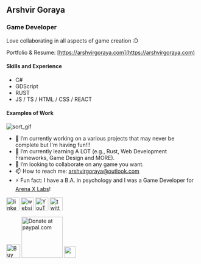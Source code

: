 ## Arshvir Goraya
### Game Developer

Love collaborating in all aspects of game creation :D

Portfolio & Resume: [https://arshvirgoraya.com](https://arshvirgoraya.com)

#### Skills and Experience
* C#
* GDScript
* RUST
* JS / TS / HTML / CSS / REACT

#### Examples of Work
![sort_gif](https://github.com/ArshvirGoraya/ArshvirGoraya/blob/main/.github/Images/sort_gif.gif)

- 🔭 I’m currently working on a various projects that may never be complete but I'm having fun!!!
- 🌱 I’m currently learning A LOT (e.g., Rust, Web Development Frameworks, Game Design and MORE).
- 👯 I’m looking to collaborate on any game you want. 
- 📫 How to reach me: arshvirgoraya@outlook.com 
- ⚡ Fun fact: I have a B.A. in psychology and I was a Game Developer for [Arena X Labs](https://www.arenaxlabs.com/)!

[<img height='34' src='https://cdn.simpleicons.org/linkedin/black/white' alt='linkedin'>](https://www.linkedin.com/in/arshvirgoraya/)
[<img height='34' src='https://cdn.simpleicons.org/icloud/black/white?viewbox=auto' alt='website'>](https://arshvirgoraya.com)
[<img height='34' src='https://cdn.simpleicons.org/youtube/black/white?viewbox=auto' alt='YouTube'>](https://www.youtube.com/channel/arshvirgoraya)
[<img height='34' src='https://cdn.simpleicons.org/x/black/white?viewbox=auto' alt='twitter'>](https://twitter.com/arshvirgoraya)

<!-- [<img src='https://cdn.jsdelivr.net/npm/simple-icons@3.0.1/icons/github.svg' alt='github' height='40'>](https://github.com/ArshvirGoraya) -->
<!-- [<img src='https://cdn.jsdelivr.net/npm/simple-icons@3.0.1/icons/facebook.svg' alt='facebook' height='40'>](https://www.facebook.com/ArshvirG) -->
<!-- [<img src='https://cdn.jsdelivr.net/npm/simple-icons@3.0.1/icons/instagram.svg' alt='instagram' height='40'>](https://www.instagram.com/arshvirgoraya/) -->
<!-- [<img src='https://cdn.jsdelivr.net/npm/simple-icons@3.0.1/icons/reddit.s![Uploading giuthub heart.svg…]()
vg' alt='Reddit' height='40'>](https://www.reddit.com/user/arshvirgoraya) -->

<a align="left" href='https://ko-fi.com/Z8Z6NP272' target='_blank'><img height='36' src='https://storage.ko-fi.com/cdn/kofi2.png?v=3' alt='Buy Me a Coffee at ko-fi.com' /></a>
<a href='https://www.paypal.com/donate/?hosted_button_id=6898PNAVV5QRC' target='_blank'><img width='108' src='https://github.com/user-attachments/assets/0b96763f-b586-4abb-9d42-216aab7ccb20' alt='Donate at paypal.com' /></a>
<a href='https://github.com/sponsors/ArshvirGoraya' target='_blank'><img height='30' src='https://github.com/user-attachments/assets/0e5debd6-531b-463a-a67a-e55e85102ddc'/></a>
